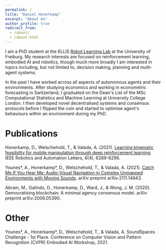 ```yaml
---
permalink: /
title: "Daniel Honerkamp"
excerpt: "About me"
author_profile: true
redirect_from: 
  - /about/
  - /about.html
---
```


I am a PhD student at the ELLIS [Robot Learning Lab](https://rl.uni-freiburg.de/) at the University of Freiburg. My
research interests are focused on reinforcement learning, embodied AI and robotics, though much more broadly I am
interested in topics including, but not limited to, decision making, planning and multi-agent systems.

In the past I have worked across all aspects of autonomous agents and their environments. After studying economics
and working in econometric forecasting in Switzerland, I graduated on the Dean's List of the MSc Computational Statistics and Machine Learning at University College London. I then
developed novel decentralised systems and consensus protocols before I flipped the coin and started to optimise agent's behaviours within
an environment during my PhD.  

[//]: # (Note that the remainder of this site is still WIP. Until then please refer to my [google scholar]&#40;https://scholar.google.com/citations?user=Ian_c5AAAAAJ&hl=en&#41; and [university profile page]&#40;https://rl.uni-freiburg.de/people/honerkamp&#41; for recent works.)

# Publications

Honerkamp, D., Welschehold, T., & Valada, A. (2021). [Learning kinematic feasibility for mobile manipulation through deep reinforcement learning](http://kinematic-rl.cs.uni-freiburg.de/). IEEE Robotics and Automation Letters, 6(4), 6289-6296.

Younes*, A., Honerkamp*, D., Welschehold, T., & Valada, A. (2021). [Catch Me If You Hear Me: Audio-Visual Navigation in Complex Unmapped Environments with Moving Sounds](http://dav-nav.cs.uni-freiburg.de). arXiv preprint arXiv:2111.14843.

Abram, M., Galindo, D., Honerkamp, D., Ward, J., & Wong, J. M. (2020). Democratising blockchain: A minimal agency consensus model. arXiv preprint arXiv:2006.05390.

# Other

Younes*, A., Honerkamp*, D., Welschehold, T., & Valada, A. SoundSpaces Challenge - 1st Place. Conference on Computer Vision and Pattern Recognition (CVPR) Embodied AI Workshop, 2021.

[//]: # (A data-driven personal website)

[//]: # (======)

[//]: # (Like many other Jekyll-based GitHub Pages templates, academicpages makes you separate the website's content from its form. The content & metadata of your website are in structured markdown files, while various other files constitute the theme, specifying how to transform that content & metadata into HTML pages. You keep these various markdown &#40;.md&#41;, YAML &#40;.yml&#41;, HTML, and CSS files in a public GitHub repository. Each time you commit and push an update to the repository, the [GitHub pages]&#40;https://pages.github.com/&#41; service creates static HTML pages based on these files, which are hosted on GitHub's servers free of charge.)
